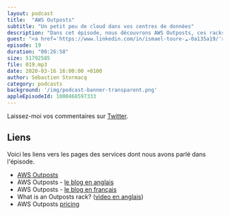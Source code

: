 ```yaml
---
layout: podcast
title:  "AWS Outposts"
subtitle: "Un petit peu de cloud dans vos centres de données"
description: "Dans cet épisode, nous découvrons AWS Outposts, ces racks d'équipement qui permettent d'étendre le cloud dans vos centres de données. Nous détaillons les cas d'utilisation, les procédures de contrôle et de gestion, les APIs que vous pouvez utiliser pour utiliser l'infrastructure AWS au sein de vos équippements actuels."
guest: "<a href='https://www.linkedin.com/in/ismael-toure-☁-0a135a19/'>Ismael Toure</a>, Senior Manager Solution Architecture, AWS."
episode: 19
duration: "00:26:58"
size: 51792585 
file: 019.mp3  
date: 2020-03-16 16:00:00 +0100
author: Sébastien Stormacq
category: podcasts
background: '/img/podcast-banner-transparent.png'
appleEpisodeId: 1000468597333
---
```


Laissez-moi vos commentaires sur [Twitter](https://twitter.com/sebsto).

## Liens

Voici les liens vers les pages des services dont nous avons parlé dans l'épisode.

- [AWS Outposts](https://aws.amazon.com/outposts/)
- AWS Outposts - [le blog en anglais](https://aws.amazon.com/blogs/aws/aws-outposts-now-available-order-your-racks-today/)
- AWS Outposts - [le blog en français](https://aws.amazon.com/fr/blogs/france/aws-outposts-maintenant-disponibles-sur-la-region-aws-europe-paris)
- What is an Outposts rack? ([video en anglais](https://www.youtube.com/watch?v=Q6OgRawyjIQ&feature=emb_title))
- AWS Outposts [pricing](https://aws.amazon.com/outposts/pricing/)